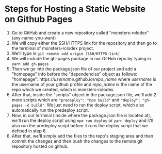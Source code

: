 # Steps for Hosting a Static Website on Github Pages

1. Go to GitHub and create a new repository called "monsters-rolodex" (any-name-you-want)
2. We will copy either the SSH/HTTPS link for the repository and then go to the terminal of monsters-rolodex project.
3. We'll type in `git remote add origin [SSH/HTTPS-link]`
4. We will include the gh-pages package in our GitHub repo by typing in `yarn add gh-pages`
5. Then we go into the package.json file of our project and add a "homepage" info before the "dependencies" object as follows: "homepage": https://*username*.github.io/*repo_name* where *username* is the username of your github profile and *repo_name* is the name of the repo which we created, which is monsters-rolodex.
6. After that, inside the "scripts" object in the package.json file, we'll add 2 more scripts which are `"predeploy": "npm build"` and `"deploy": "gh-pages -d build"`. We just need to run the deploy script, which also automatically run the predeploy script.
7. Now, in our terminal (inside where the package.json file is located at), we'll run the deploy script using `npm run deploy` or `yarn deploy` and it'll also run the predeploy script before it runs the deploy script that we defined in step 6.
8. After that, we'll simply add the files to the repo's staging area and then commit the changes and then push the changes to the remote git repository hosted on github.

